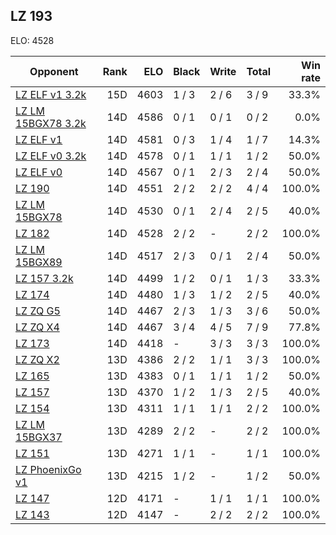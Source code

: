 ## LZ 193 ##

ELO: 4528

Opponent | Rank | ELO | Black | Write | Total | Win rate
---------|-----:|----:|-------|-------|-------|-------:
[LZ ELF v1 3.2k](LZ%20ELF%20v1%203.2k.md) | 15D | 4603 | 1 / 3 | 2 / 6 | 3 / 9 | 33.3%
[LZ LM 15BGX78 3.2k](LZ%20LM%2015BGX78%203.2k.md) | 14D | 4586 | 0 / 1 | 0 / 1 | 0 / 2 | 0.0%
[LZ ELF v1](LZ%20ELF%20v1.md) | 14D | 4581 | 0 / 3 | 1 / 4 | 1 / 7 | 14.3%
[LZ ELF v0 3.2k](LZ%20ELF%20v0%203.2k.md) | 14D | 4578 | 0 / 1 | 1 / 1 | 1 / 2 | 50.0%
[LZ ELF v0](LZ%20ELF%20v0.md) | 14D | 4567 | 0 / 1 | 2 / 3 | 2 / 4 | 50.0%
[LZ 190](LZ%20190.md) | 14D | 4551 | 2 / 2 | 2 / 2 | 4 / 4 | 100.0%
[LZ LM 15BGX78](LZ%20LM%2015BGX78.md) | 14D | 4530 | 0 / 1 | 2 / 4 | 2 / 5 | 40.0%
[LZ 182](LZ%20182.md) | 14D | 4528 | 2 / 2 | - | 2 / 2 | 100.0%
[LZ LM 15BGX89](LZ%20LM%2015BGX89.md) | 14D | 4517 | 2 / 3 | 0 / 1 | 2 / 4 | 50.0%
[LZ 157 3.2k](LZ%20157%203.2k.md) | 14D | 4499 | 1 / 2 | 0 / 1 | 1 / 3 | 33.3%
[LZ 174](LZ%20174.md) | 14D | 4480 | 1 / 3 | 1 / 2 | 2 / 5 | 40.0%
[LZ ZQ G5](LZ%20ZQ%20G5.md) | 14D | 4467 | 2 / 3 | 1 / 3 | 3 / 6 | 50.0%
[LZ ZQ X4](LZ%20ZQ%20X4.md) | 14D | 4467 | 3 / 4 | 4 / 5 | 7 / 9 | 77.8%
[LZ 173](LZ%20173.md) | 14D | 4418 | - | 3 / 3 | 3 / 3 | 100.0%
[LZ ZQ X2](LZ%20ZQ%20X2.md) | 13D | 4386 | 2 / 2 | 1 / 1 | 3 / 3 | 100.0%
[LZ 165](LZ%20165.md) | 13D | 4383 | 0 / 1 | 1 / 1 | 1 / 2 | 50.0%
[LZ 157](LZ%20157.md) | 13D | 4370 | 1 / 2 | 1 / 3 | 2 / 5 | 40.0%
[LZ 154](LZ%20154.md) | 13D | 4311 | 1 / 1 | 1 / 1 | 2 / 2 | 100.0%
[LZ LM 15BGX37](LZ%20LM%2015BGX37.md) | 13D | 4289 | 2 / 2 | - | 2 / 2 | 100.0%
[LZ 151](LZ%20151.md) | 13D | 4271 | 1 / 1 | - | 1 / 1 | 100.0%
[LZ PhoenixGo v1](LZ%20PhoenixGo%20v1.md) | 13D | 4215 | 1 / 2 | - | 1 / 2 | 50.0%
[LZ 147](LZ%20147.md) | 12D | 4171 | - | 1 / 1 | 1 / 1 | 100.0%
[LZ 143](LZ%20143.md) | 12D | 4147 | - | 2 / 2 | 2 / 2 | 100.0%
